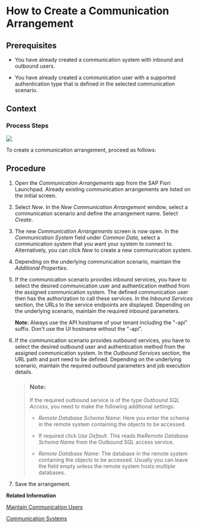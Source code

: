 <!-- loioa0771f6765f54e1c8193ad8582a32edb -->

# How to Create a Communication Arrangement



<a name="loioa0771f6765f54e1c8193ad8582a32edb__HowToCreateCommunArrangements_prerequisites"/>

## Prerequisites

-   You have already created a communication system with inbound and outbound users.

-   You have already created a communication user with a supported authentication type that is defined in the selected communication scenario.




<a name="loioa0771f6765f54e1c8193ad8582a32edb__HowToCreateCommunArrangements_context"/>

## Context



### Process Steps

![](images/Create_Communication_Arrangement_76fd898.png)

To create a communication arrangement, proceed as follows:



<a name="loioa0771f6765f54e1c8193ad8582a32edb__HowToCreateCommArrangements_steps"/>

## Procedure

1.  Open the *Communication Arrangements* app from the SAP Fiori Launchpad. Already existing communication arrangements are listed on the initial screen.

2.  Select *New*. In the *New Communication Arrangement* window, select a communication scenario and define the arrangement name. Select *Create*.

3.  The new *Communication Arrangements* screen is now open. In the *Communication System* field under *Common Data*, select a communication system that you want your system to connect to. Alternatively, you can click *New* to create a new communication system.

4.  Depending on the underlying communication scenario, maintain the *Additional Properties*.

5.  If the communication scenario provides inbound services, you have to select the desired communication user and authentication method from the assigned communication system. The defined communication user then has the authorization to call these services. In the *Inbound Services* section, the URLs to the service endpoints are displayed. Depending on the underlying scenario, maintain the required inbound parameters.

    **Note:** Always use the API hostname of your tenant including the "-api" suffix. Don't use the UI hostname without the "-api".

6.  If the communication scenario provides outbound services, you have to select the desired outbound user and authentication method from the assigned communication system. In the *Outbound Services* section, the URL path and port need to be defined. Depending on the underlying scenario, maintain the required outbound parameters and job execution details.

    > ### Note:  
    > If the required outbound service is of the type *Outbound SQL Access*, you need to make the following additional settings:
    > 
    > -   *Remote Database Schema Name*: Here you enter the schema in the remote system containing the objects to be accessed.
    > 
    > -   If required click *Use Default*. This reads the*Remote Database Schema Name* from the Outbound SQL access service.
    > 
    > -   *Remote Database Name*: The database in the remote system containing the objects to be accessed. Usually you can leave the field empty unless the remote system hosts multiple databases.

7.  Save the arrangement.


**Related Information**  


[Maintain Communication Users](maintain-communication-users-eef80dd.md "You can use this app to create and edit communication users. Communication users are used by solutions to authenticate themselves to be able to post data.")

[Communication Systems](communication-systems-15663c1.md "You can use this app to create communication systems. Communication systems are created to enable the communication among different systems.")

